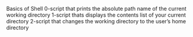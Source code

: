 Basics of Shell
0-script that prints the absolute path name of the current working directory
1-script thats displays the contents list of your current directory
2-script that changes the working directory to the user’s home directory
